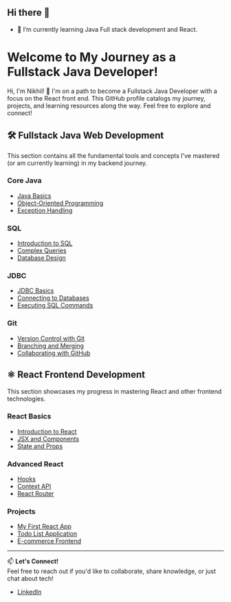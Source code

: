 ## Hi there 👋

- 🌱 I’m currently learning Java Full stack development and React.

# Welcome to My Journey as a Fullstack Java Developer!

Hi, I'm Nikhil! 🚀 I'm on a path to become a Fullstack Java Developer with a focus on the React front end. This GitHub profile catalogs my journey, projects, and learning resources along the way. Feel free to explore and connect!

## 🛠️ Fullstack Java Web Development
This section contains all the fundamental tools and concepts I've mastered (or am currently learning) in my backend journey.

### Core Java
- [Java Basics](#)  
- [Object-Oriented Programming](#)  
- [Exception Handling](#)  

### SQL
- [Introduction to SQL](#)  
- [Complex Queries](#)  
- [Database Design](#)  

### JDBC
- [JDBC Basics](#)  
- [Connecting to Databases](#)  
- [Executing SQL Commands](#)  

### Git
- [Version Control with Git](#)  
- [Branching and Merging](#)  
- [Collaborating with GitHub](#)  

## ⚛️ React Frontend Development
This section showcases my progress in mastering React and other frontend technologies.

### React Basics
- [Introduction to React](#)  
- [JSX and Components](#)  
- [State and Props](#)  

### Advanced React
- [Hooks](#)  
- [Context API](#)  
- [React Router](#)  

### Projects
- [My First React App](#)  
- [Todo List Application](#)  
- [E-commerce Frontend](#)  

---

📫 **Let's Connect!**  
Feel free to reach out if you'd like to collaborate, share knowledge, or just chat about tech!

- [LinkedIn](linkedin.com/in/ntbaby)

